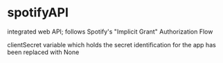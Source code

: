 # spotifyAPI
integrated web API; follows Spotify's "Implicit Grant" Authorization Flow

clientSecret variable which holds the secret identification for the app has been replaced with None
